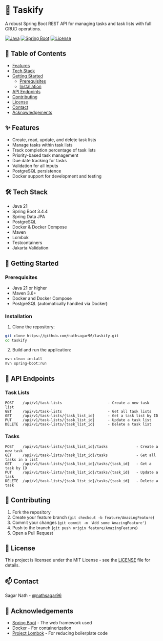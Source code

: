 # 📝 Taskify

A robust Spring Boot REST API for managing tasks and task lists with full CRUD operations.

[![Java](https://img.shields.io/badge/Java-21-orange.svg)](https://openjdk.org/projects/jdk/21/)
[![Spring Boot](https://img.shields.io/badge/Spring%20Boot-3.4.4-brightgreen.svg)](https://spring.io/projects/spring-boot)
[![License](https://img.shields.io/badge/License-MIT-blue.svg)](LICENSE)

## 📑 Table of Contents

- [Features](#features)
- [Tech Stack](#tech-stack)
- [Getting Started](#getting-started)
    - [Prerequisites](#prerequisites)
    - [Installation](#installation)
- [API Endpoints](#api-endpoints)
- [Contributing](#contributing)
- [License](#license)
- [Contact](#contact)
- [Acknowledgements](#acknowledgements)

## ✨ Features

- Create, read, update, and delete task lists
- Manage tasks within task lists
- Track completion percentage of task lists
- Priority-based task management
- Due date tracking for tasks
- Validation for all inputs
- PostgreSQL persistence
- Docker support for development and testing

## 🛠 Tech Stack

- Java 21
- Spring Boot 3.4.4
- Spring Data JPA
- PostgreSQL
- Docker & Docker Compose
- Maven
- Lombok
- Testcontainers
- Jakarta Validation

## 🚀 Getting Started

### Prerequisites

- Java 21 or higher
- Maven 3.6+
- Docker and Docker Compose
- PostgreSQL (automatically handled via Docker)

### Installation

1. Clone the repository:

```bash
git clone https://github.com/nathsagar96/taskify.git
cd taskify
```

2. Build and run the application:

```bash
mvn clean install
mvn spring-boot:run
```

## 🔌 API Endpoints

### Task Lists

```
POST    /api/v1/task-lists                     - Create a new task list
GET     /api/v1/task-lists                     - Get all task lists
GET     /api/v1/task-lists/{task_list_id}      - Get a task list by ID
PUT     /api/v1/task-lists/{task_list_id}      - Update a task list
DELETE  /api/v1/task-lists/{task_list_id}      - Delete a task list
```

### Tasks

```
POST    /api/v1/task-lists/{task_list_id}/tasks             - Create a new task
GET     /api/v1/task-lists/{task_list_id}/tasks             - Get all tasks in a list
GET     /api/v1/task-lists/{task_list_id}/tasks/{task_id}   - Get a task by ID
PUT     /api/v1/task-lists/{task_list_id}/tasks/{task_id}   - Update a task
DELETE  /api/v1/task-lists/{task_list_id}/tasks/{task_id}   - Delete a task
```

## 🤝 Contributing

1. Fork the repository
2. Create your feature branch (`git checkout -b feature/AmazingFeature`)
3. Commit your changes (`git commit -m 'Add some AmazingFeature'`)
4. Push to the branch (`git push origin feature/AmazingFeature`)
5. Open a Pull Request

## 📄 License

This project is licensed under the MIT License - see the [LICENSE](LICENSE) file for details.

## 📫 Contact

Sagar Nath - [@nathsagar96](https://github.com/nathsagar96)

## 🙏 Acknowledgements

- [Spring Boot](https://spring.io/projects/spring-boot) - The web framework used
- [Docker](https://www.docker.com/) - For containerization
- [Project Lombok](https://projectlombok.org/) - For reducing boilerplate code
